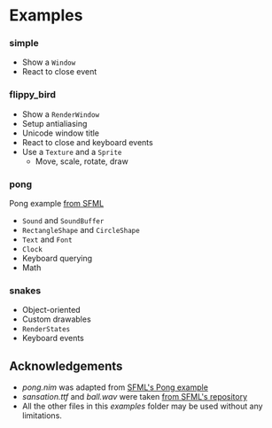 Examples
========

### simple

- Show a `Window`
- React to close event

### flippy_bird

- Show a `RenderWindow`
- Setup antialiasing
- Unicode window title
- React to close and keyboard events
- Use a `Texture` and a `Sprite`
    - Move, scale, rotate, draw

### pong

Pong example [from SFML](https://github.com/LaurentGomila/SFML/blob/master/examples/pong)

- `Sound` and `SoundBuffer`
- `RectangleShape` and `CircleShape`
- `Text` and `Font`
- `Clock`
- Keyboard querying
- Math

### snakes

- Object-oriented
- Custom drawables
- `RenderStates`
- Keyboard events


Acknowledgements
----------------

- *pong.nim* was adapted from [SFML's Pong example](https://github.com/LaurentGomila/SFML/blob/master/examples/pong)
- *sansation.ttf* and *ball.wav* were taken [from SFML's repository](https://github.com/LaurentGomila/SFML/blob/master/examples)
- All the other files in this *examples* folder may be used without any limitations.